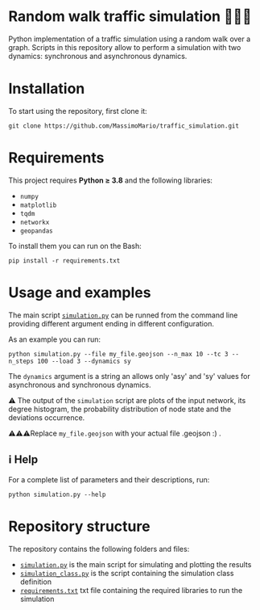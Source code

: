# Random walk traffic simulation 🌇🚗🚙
Python implementation of a traffic simulation using a random walk over a graph. Scripts in this repository allow to perform a simulation with two dynamics: synchronous and asynchronous dynamics.


# Installation
To start using the repository, first clone it:

```
git clone https://github.com/MassimoMario/traffic_simulation.git
```

# Requirements
This project requires **Python &ge; 3.8** and the following libraries:
- `numpy`
- `matplotlib`
- `tqdm`
- `networkx`
- `geopandas`

To install them you can run on the Bash:
```
pip install -r requirements.txt
```


# Usage and examples
The main script [`simulation.py`](simulation.py) can be runned from the command line providing different argument ending in different configuration.

As an example you can run:
```
python simulation.py --file my_file.geojson --n_max 10 --tc 3 --n_steps 100 --load 3 --dynamics sy
```

The `dynamics` argument is a string an allows only 'asy' and 'sy' values for asynchronous and synchronous dynamics.

⚠️ The output of the `simulation` script are plots of the input network, its degree histogram, the probability distribution of node state and the deviations occurrence.

⚠️⚠️⚠️Replace `my_file.geojson` with your actual file .geojson :) .

## :information_source: Help
For a complete list of parameters and their descriptions, run:

```
python simulation.py --help
```


# Repository structure
The repository contains the following folders and files:
- [`simulation.py`](simulation.py) is the main script for simulating and plotting the results
- [`simulation_class.py`](simulation_class.py) is the script containing the simulation class definition
- [`requirements.txt`](requirements.txt) txt file containing the required libraries to run the simulation

